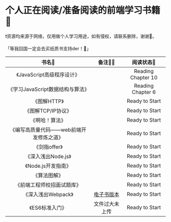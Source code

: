 # 个人正在阅读/准备阅读的前端学习书籍📖
❗️资源均来源于网络，仅用做个人学习用途，如有侵权，请联系删除，谢谢🦀️。

「等我回国一定会去买纸质书支持der！🥺」

|                  书名📖                  |                   备注✍🏻                   |     阅读状态🎯      |
| :-------------------------------------: | :----------------------------------------: | :----------------: |
|       《JavaScript高级程序设计》        |                                            | Reading Chapter 10 |
|    《学习JavaScript数据结构与算法》     |                                            | Reading Chapter 6  |
|              《图解HTTP》               |                                            |   Ready to Start   |
|           《图解TCP/IP协议》            |                                            |   Ready to Start   |
|             《啊哈！算法》              |                                            |   Ready to Start   |
| 《编写高质量代码——web前端开发修炼之道》 |                                            |   Ready to Start   |
|              《剑指offer》              |                                            |   Ready to Start   |
|           《深入浅出Node.js》           |                                            |   Ready to Start   |
|           《Node.js开发指南》           |                                            |   Ready to Start   |
|              《算法图解》               |                                            |   Ready to Start   |
|       《前端工程师校招面试题库》        |                                            |   Ready to Start   |
|           《深入浅出Webpack》           | [电子书版本](https://webpack.wuhaolin.cn/) |   Ready to Start   |
|             《ES6标准入门》             |               文件过大未上传               |   Ready to Start   |

